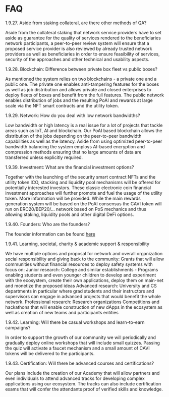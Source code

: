 # FAQ













1.9.27. Aside from staking collateral, are there other methods of QA?

Aside from the collateral staking that network service providers have to set aside as guarantee for the quality of services rendered to the beneficiaries network participants, a peer-to-peer review system will ensure that a proposed service provider is also reviewed by already trusted network providers as well as beneficiaries in order to ensure feasibility of services, security of the approaches and other technical and usability aspects.

1.9.28. Blockchain: Difference between private box fleet vs public boxes?

As mentioned the system relies on two blockchains - a private one and a public one. The private one enables anti-tampering features for the boxes as well as job distribution and allows private and closed enterprises to deploy fleets of boxes and benefit from the full features. The public network enables distribution of jobs and the resulting PoAI and rewards at large scale via the NFT smart contracts and the utility token.

1.9.29. Network: How do you deal with low network bandwidths?

Low bandwidth or high latency is a real issue for a lot of projects that tackle areas such as IoT, AI and blockchain. Our PoAI based blockchain allows the distribution of the jobs depending on the peer-to-peer bandwidth capabilities as well as the latency. Aside from using optimized peer-to-peer bandwidth balancing the system employs AI-based encryption and compression methods ensuring that no large amounts of data are transferred unless explicitly required.



1.9.39. Investment: What are the financial investment options?

Together with the launching of the security smart contract NFTs and the utility token ICO, stacking and liquidity pool mechanisms will be offered for potentially interested investors. These classic electronic coin financial investment approaches will further promote and fuel the usage of the utility token. More information will be provided. While the main rewards generation system will be based on the PoAI consensus the CAVI token will run on ERC20/BEP20/… network based on PoS mechanics and thus allowing staking, liquidity pools and other digital DeFi options.

1.9.40. Founders: Who are the founders?

The founder information can be found [here](../team.md)

1.9.41. Learning, societal, charity & academic support & responsibility

We have multiple options and proposal for network and overall organization social responsibility and giving back to the community: Grants that will allow communities without financial resources to deploy safety systems with focus on: Junior research: College and similar establishments - Programs enabling students and even younger children to develop and experiment with the ecosystem, create their own applications, deploy them on main-net and monetize the proposed ideas Advanced research: University and CS departments in particular where grad students and their instructors and supervisors can engage in advanced projects that would benefit the whole network. Professional research: Research organizations Competitions and hackathons that will enable construction of new dApps in the ecosystem as well as creation of new teams and participants entities

1.9.42. Learning: Will there be casual workshops and learn-to-earn campaigns?

In order to support the growth of our community we will periodically and gradually deploy online workshops that will include small quizzes. Passing the quiz will activate a faucet mechanism and a small amount of CAVI tokens will be delivered to the participants.

1.9.43. Certification: Will there be advanced courses and certifications?

Our plans include the creation of our Academy that will allow partners and even individuals to attend advanced tracks for developing complex applications using our ecosystem. The tracks can also include certification exams that will confer the attendants proof of verified skills and knowledge.
